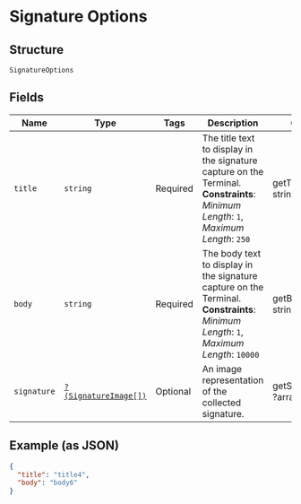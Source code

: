 
# Signature Options

## Structure

`SignatureOptions`

## Fields

| Name | Type | Tags | Description | Getter | Setter |
|  --- | --- | --- | --- | --- | --- |
| `title` | `string` | Required | The title text to display in the signature capture on the Terminal.<br>**Constraints**: *Minimum Length*: `1`, *Maximum Length*: `250` | getTitle(): string | setTitle(string title): void |
| `body` | `string` | Required | The body text to display in the signature capture on the Terminal.<br>**Constraints**: *Minimum Length*: `1`, *Maximum Length*: `10000` | getBody(): string | setBody(string body): void |
| `signature` | [`?(SignatureImage[])`](../../doc/models/signature-image.md) | Optional | An image representation of the collected signature. | getSignature(): ?array | setSignature(?array signature): void |

## Example (as JSON)

```json
{
  "title": "title4",
  "body": "body6"
}
```

